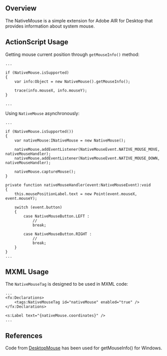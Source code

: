 Overview
-------

The NativeMouse is a simple extension for Adobe AIR for Desktop that provides information about system mouse.

ActionScript Usage
-------

Getting mouse current position through `getMouseInfo()` method:

	...
	
	if (NativeMouse.isSupported)
	{
		var info:Object = new NativeMouse().getMouseInfo();
		
		trace(info.mouseX, info.mouseY);
	}
	
	...

Using `NativeMouse` asynchronously:

	...

	if (NativeMouse.isSupported())
	{
		var nativeMouse:INativeMouse = new NativeMouse();
	
		nativeMouse.addEventListener(NativeMouseEvent.NATIVE_MOUSE_MOVE, nativeMouseHandler);
		nativeMouse.addEventListener(NativeMouseEvent.NATIVE_MOUSE_DOWN, nativeMouseHandler);
		
		nativeMouse.captureMouse();
	}
	
	private function nativeMouseHandler(event:NativeMouseEvent):void
	{
		this.mousePositionLabel.text = new Point(event.mouseX, event.mouseY);
		
		switch (event.button)
		{
			case NativeMouseButton.LEFT :
				// 
				break;
			
			case NativeMouseButton.RIGHT :
				// 
				break;
		}
	}
	...

MXML Usage
-------

The `NativeMouseTag` is designed to be used in MXML code: 

	...
	<fx:Declarations>
		<tags:NativeMouseTag id="nativeMouse" enabled="true" />
	</fx:Declarations>
	
	<s:Label text="{nativeMouse.coordinates}" />
	...
	

References
-------

Code from [DesktopMouse](https://github.com/pcichon/DesktopMouse) has been used for getMouseInfo() for Windows.
